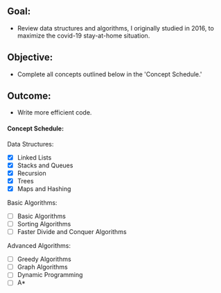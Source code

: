 ## Goal:
- Review data structures and algorithms, I originally studied in 2016, to maximize the covid-19 stay-at-home situation.
## Objective:
- Complete all concepts outlined below in the 'Concept Schedule.'
## Outcome:
- Write more efficient code.

#### Concept Schedule:
Data Structures:
- [x] Linked Lists
- [x] Stacks and Queues
- [x] Recursion
- [x] Trees
- [x] Maps and Hashing

Basic Algorithms:
- [ ] Basic Algorithms
- [ ] Sorting Algorithms
- [ ] Faster Divide and Conquer Algorithms

Advanced Algorithms:
- [ ] Greedy Algorithms
- [ ] Graph Algorithms
- [ ] Dynamic Programming
- [ ] A*